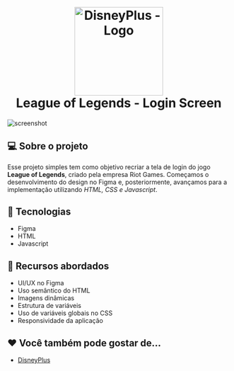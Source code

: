 <h1 align="center">
  <br>
  <a href="http://www.amitmerchant.com/electron-markdownify"><img src="https://www.leagueoflegends.com/static/logo-1200-04b3cefafba917c9c571f9244fd28a1e.png" alt="DisneyPlus - Logo" width="200"></a>
  <br>
  League of Legends - Login Screen
  <br>
</h1>

<h4 align="center"></h4>

![screenshot](https://github.com/kaiawerb/leagueoflegends-login/assets/30848004/9eb34ef3-ec94-4744-9efb-5b678f7de9f6)

## 💻 Sobre o projeto

<p>
Esse projeto simples tem como objetivo recriar a tela de login do jogo <strong>League of Legends</strong>, criado pela empresa Riot Games. Começamos o desenvolvimento do design no Figma e, posteriormente, avançamos para a implementação utilizando <i>HTML, CSS e Javascript</i>.

## 🚀 Tecnologias

* Figma
* HTML
* Javascript

## 📔 Recursos abordados

* UI/UX no Figma
* Uso semântico do HTML
* Imagens dinâmicas
* Estrutura de variáveis
* Uso de variáveis globais no CSS
* Responsividade da aplicação

## ❤ Você também pode gostar de...

- [DisneyPlus](https://github.com/kaiawerb/DisneyPlus)
